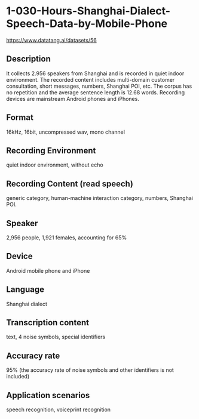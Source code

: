 # 1-030-Hours-Shanghai-Dialect-Speech-Data-by-Mobile-Phone
https://www.datatang.ai/datasets/56

## Description
It collects 2.956 speakers from Shanghai and is recorded in quiet indoor environment. The recorded content includes multi-domain customer consultation, short messages, numbers, Shanghai POI, etc. The corpus has no repetition and the average sentence length is 12.68 words. Recording devices are mainstream Android phones and iPhones.

## Format
16kHz, 16bit, uncompressed wav, mono channel

## Recording Environment
quiet indoor environment, without echo

## Recording Content (read speech)
generic category, human-machine interaction category, numbers, Shanghai POI.

## Speaker
2,956 people, 1,921 females, accounting for 65%

## Device
Android mobile phone and iPhone

## Language
Shanghai dialect

## Transcription content
text, 4 noise symbols, special identifiers

## Accuracy rate
95% (the accuracy rate of noise symbols and other identifiers is not included)

## Application scenarios
speech recognition, voiceprint recognition
